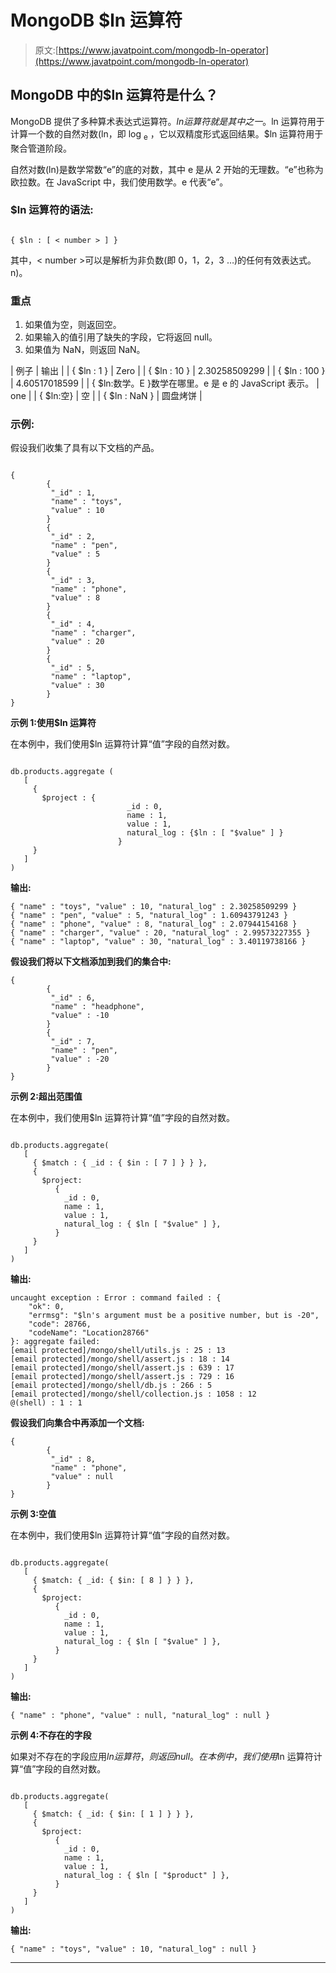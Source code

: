 # MongoDB $ln 运算符

> 原文:[https://www.javatpoint.com/mongodb-ln-operator](https://www.javatpoint.com/mongodb-ln-operator)

## MongoDB 中的$ln 运算符是什么？

MongoDB 提供了多种算术表达式运算符。$ln 运算符就是其中之一。$ln 运算符用于计算一个数的自然对数(ln，即 log <sub>e</sub> ，它以双精度形式返回结果。$ln 运算符用于聚合管道阶段。

自然对数(ln)是数学常数“e”的底的对数，其中 e 是从 2 开始的无理数。“e”也称为欧拉数。在 JavaScript 中，我们使用数学。e 代表“e”。

### $ln 运算符的语法:

```

{ $ln : [ < number > ] }

```

其中，< number >可以是解析为非负数(即 0，1，2，3 …)的任何有效表达式。n)。

### 重点

1.  如果<number>值为空，则返回空。</number>
2.  如果输入的值引用了缺失的字段，它将返回 null。
3.  如果<number>值为 NaN，则返回 NaN。</number>

| 例子 | 输出 |
| { $ln : 1 } | Zero |
| { $ln : 10 } | 2.30258509299 |
| { $ln : 100 } | 4.60517018599 |
| { $ln:数学。E }数学在哪里。e 是 e 的 JavaScript 表示。 | one |
| { $ln:空} | 空 |
| { $ln : NaN } | 圆盘烤饼 |

### 示例:

假设我们收集了具有以下文档的产品。

```

{
        {
         "_id" : 1, 
         "name" : "toys",
         "value" : 10
        }
        {
         "_id" : 2, 
         "name" : "pen",
         "value" : 5	
        }
        {
         "_id" : 3, 
         "name" : "phone",
         "value" : 8	
        }
        {
         "_id" : 4, 
         "name" : "charger",
         "value" : 20
        }
        {
         "_id" : 5, 
         "name" : "laptop",
         "value" : 30
        }
}

```

**示例 1:使用$ln 运算符**

在本例中，我们使用$ln 运算符计算“值”字段的自然对数。

```

db.products.aggregate (
   [
     {
       $project : {
                          _id : 0,
                          name : 1,
                          value : 1,
                          natural_log : {$ln : [ "$value" ] }
                        }
     }
   ]
)

```

**输出:**

```
{ "name" : "toys", "value" : 10, "natural_log" : 2.30258509299 }
{ "name" : "pen", "value" : 5, "natural_log" : 1.60943791243 }
{ "name" : "phone", "value" : 8, "natural_log" : 2.07944154168 }
{ "name" : "charger", "value" : 20, "natural_log" : 2.99573227355 }
{ "name" : "laptop", "value" : 30, "natural_log" : 3.40119738166 }

```

**假设我们将以下文档添加到我们的集合中:**

```
{
        {
         "_id" : 6, 
         "name" : "headphone",
         "value" : -10
        }
        {
         "_id" : 7, 
         "name" : "pen",
         "value" : -20	
        }
}

```

**示例 2:超出范围值**

在本例中，我们使用$ln 运算符计算“值”字段的自然对数。

```

db.products.aggregate(
   [
     { $match : { _id : { $in : [ 7 ] } } },
     {
       $project:
          {
            _id : 0,
            name : 1,
            value : 1,
            natural_log : { $ln [ "$value" ] },
          }
     }
   ]
)

```

**输出:**

```
uncaught exception : Error : command failed : {
	"ok": 0,
	"errmsg": "$ln's argument must be a positive number, but is -20",
	"code": 28766,
	"codeName": "Location28766"
}: aggregate failed:
[email protected]/mongo/shell/utils.js : 25 : 13
[email protected]/mongo/shell/assert.js : 18 : 14
[email protected]/mongo/shell/assert.js : 639 : 17
[email protected]/mongo/shell/assert.js : 729 : 16
[email protected]/mongo/shell/db.js : 266 : 5
[email protected]/mongo/shell/collection.js : 1058 : 12
@(shell) : 1 : 1

```

**假设我们向集合中再添加一个文档:**

```
{
        {
         "_id" : 8, 
         "name" : "phone",
         "value" : null
        }
}

```

**示例 3:空值**

在本例中，我们使用$ln 运算符计算“值”字段的自然对数。

```

db.products.aggregate(
   [
     { $match: { _id: { $in: [ 8 ] } } },
     {
       $project:
          {
            _id : 0,
            name : 1,
            value : 1,
            natural_log : { $ln [ "$value" ] },
          }
     }
   ]
)

```

**输出:**

```
{ "name" : "phone", "value" : null, "natural_log" : null }

```

**示例 4:不存在的字段**

如果对不存在的字段应用$ln 运算符，则返回 null。在本例中，我们使用$ln 运算符计算“值”字段的自然对数。

```

db.products.aggregate(
   [
     { $match: { _id: { $in: [ 1 ] } } },
     {
       $project:
          {
            _id : 0,
            name : 1,
            value : 1,
            natural_log : { $ln [ "$product" ] },
          }
     }
   ]
)

```

**输出:**

```
{ "name" : "toys", "value" : 10, "natural_log" : null }

```

* * *